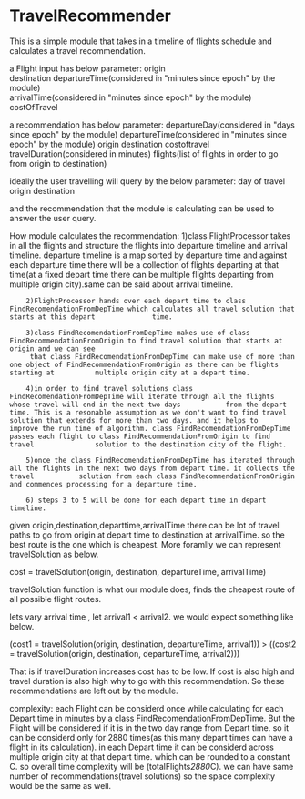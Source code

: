 # TravelRecommender
This is a simple module that takes in a timeline of flights schedule and calculates a travel recommendation.

a Flight input has below parameter:
	origin	
	destination	
	departureTime(considered in "minutes since epoch" by the module)	
	arrivalTime(considered in "minutes since epoch" by the module)	
	costOfTravel	

a recommendation has below parameter:
	departureDay(considered in "days since epoch" by the module)
	departureTime(considered in "minutes since epoch" by the module)
	origin
	destination
	costoftravel
	travelDuration(considered in minutes)
	flights(list of flights in order to go from origin to destination)


ideally the user travelling will query by the below parameter:
	day of travel
	origin
	destination

and the recommendation that the module is calculating can be used to answer the user query.

How module calculates the recommendation:
		1)class FlightProcessor takes in all the flights and structure the flights into departure timeline and arrival timeline. 
		  departure timeline is a map sorted by departure time and against each departure time there will be a collection of 
		  flights departing at that time(at a fixed depart time there can be multiple flights departing from multiple origin city).same can be said about     			arrival timeline.
		
		2)FlightProcessor hands over each depart time to class FindRecomendationFromDepTime which calculates all travel solution that starts at this depart 		     time.
		
		3)class FindRecomendationFromDepTime makes use of class FindRecommendationFromOrigin to find travel solution that starts at origin and we can see
		 that class FindRecomendationFromDepTime can make use of more than one object of FindRecommendationFromOrigin as there can be flights starting at 		   multiple origin city at a depart time.
		 
		4)in order to find travel solutions class FindRecomendationFromDepTime will iterate through all the flights whose travel will end in the next two days 			 from the depart time. This is a resonable assumption as we don't want to find travel solution that extends for more than two days. and it helps to 		      improve the run time of algorithm. class FindRecomendationFromDepTime passes each flight to class FindRecommendationFromOrigin to find travel 			  solution to the destination city of the flight.
		
		5)once the class FindRecomendationFromDepTime has iterated through all the flights in the next two days from depart time. it collects the travel 		   solution from each class FindRecommendationFromOrigin and commences processing for a departure time.
		 
		6) steps 3 to 5 will be done for each depart time in depart timeline.
		



given origin,destination,departtime,arrivalTime there can be lot of travel paths to go from origin at depart time to destination at arrivalTime. so the best route is the one which is cheapest.
More foramlly we can represent travelSolution as below.

cost = travelSolution(origin, destination, departureTime, arrivalTime)

travelSolution function is what our module does, finds the cheapest route of all possible flight routes.
 
lets vary arrival time , let arrival1 < arrival2. we would expect something like below.

(cost1 = travelSolution(origin, destination, departureTime, arrival1)) > ((cost2 = travelSolution(origin, destination, departureTime, arrival2)))

That is if travelDuration increases cost has to be low. If cost is also high and travel duration is also high why to go with this recommendation. So these recommendations are left out by the module.


complexity:
	each Flight can be considerd once while calculating for each Depart time in minutes by a class FindRecomendationFromDepTime. But the Flight will be considered  	if it is in the two day range from Depart time. so it can be considerd only for 2880 times(as this many depart times can have a flight in its calculation). in         each Depart time it can be considerd across multiple origin city at that depart time. which can be rounded to a constant C. 
	so overall time complexity will be (totalFlights*2880*C). we can have same number of recommendations(travel solutions) so the space complexity would be the      	 same as well.



